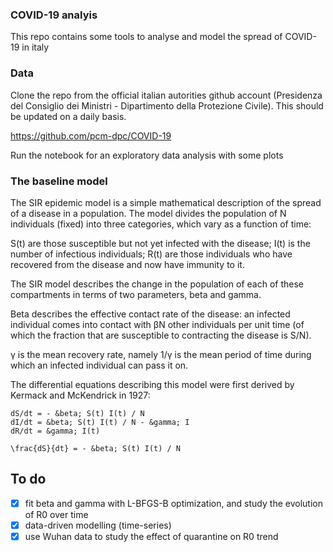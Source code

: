 ### COVID-19 analyis

This repo contains some tools to analyse and model the spread of COVID-19 in italy


### Data

Clone the repo from the official italian autorities github account (Presidenza del Consiglio dei Ministri - Dipartimento della Protezione Civile). This should be updated on a daily basis. 

https://github.com/pcm-dpc/COVID-19

Run the notebook for an exploratory data analysis with some plots

### The baseline model


The SIR epidemic model is a simple mathematical description of the spread of a disease in a population. 
The model divides the population of N individuals (fixed) into three categories, which vary as a function of time:

S(t) are those susceptible but not yet infected with the disease;
I(t) is the number of infectious individuals;
R(t) are those individuals who have recovered from the disease and now have immunity to it.

The SIR model describes the change in the population of each of these compartments in terms of two parameters, beta and gamma. 

Beta describes the effective contact rate of the disease: an infected individual comes into contact 
with &beta;N other individuals per unit time (of which the fraction that are susceptible to contracting the disease is S/N). 

&gamma; is the mean recovery rate, namely 1/&gamma; is the mean period of time during which an infected individual can pass it on.

The differential equations describing this model were first derived by Kermack and McKendrick in 1927:

```
dS/dt = - &beta; S(t) I(t) / N
dI/dt = &beta; S(t) I(t) / N - &gamma; I
dR/dt = &gamma; I(t)
```

```
\frac{dS}{dt} = - &beta; S(t) I(t) / N
```


## To do

- [x] fit beta and gamma with L-BFGS-B optimization, and study the evolution of R0 over time
- [x] data-driven modelling (time-series)
- [x] use Wuhan data to study the effect of quarantine on R0 trend
